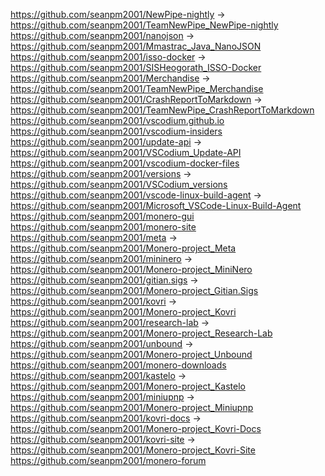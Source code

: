 https://github.com/seanpm2001/NewPipe-nightly -> https://github.com/seanpm2001/TeamNewPipe_NewPipe-nightly
https://github.com/seanpm2001/nanojson -> https://github.com/seanpm2001/Mmastrac_Java_NanoJSON
https://github.com/seanpm2001/isso-docker -> https://github.com/seanpm2001/SISHeogorath_ISSO-Docker
https://github.com/seanpm2001/Merchandise -> https://github.com/seanpm2001/TeamNewPipe_Merchandise
https://github.com/seanpm2001/CrashReportToMarkdown -> https://github.com/seanpm2001/TeamNewPipe_CrashReportToMarkdown
https://github.com/seanpm2001/vscodium.github.io
https://github.com/seanpm2001/vscodium-insiders
https://github.com/seanpm2001/update-api -> https://github.com/seanpm2001/VSCodium_Update-API
https://github.com/seanpm2001/vscodium-docker-files
https://github.com/seanpm2001/versions -> https://github.com/seanpm2001/VSCodium_versions
https://github.com/seanpm2001/vscode-linux-build-agent -> https://github.com/seanpm2001/Microsoft_VSCode-Linux-Build-Agent
https://github.com/seanpm2001/monero-gui
https://github.com/seanpm2001/monero-site
https://github.com/seanpm2001/meta -> https://github.com/seanpm2001/Monero-project_Meta
https://github.com/seanpm2001/mininero -> https://github.com/seanpm2001/Monero-project_MiniNero
https://github.com/seanpm2001/gitian.sigs -> https://github.com/seanpm2001/Monero-project_Gitian.Sigs
https://github.com/seanpm2001/kovri -> https://github.com/seanpm2001/Monero-project_Kovri
https://github.com/seanpm2001/research-lab -> https://github.com/seanpm2001/Monero-project_Research-Lab
https://github.com/seanpm2001/unbound -> https://github.com/seanpm2001/Monero-project_Unbound
https://github.com/seanpm2001/monero-downloads
https://github.com/seanpm2001/kastelo -> https://github.com/seanpm2001/Monero-project_Kastelo
https://github.com/seanpm2001/miniupnp -> https://github.com/seanpm2001/Monero-project_Miniupnp
https://github.com/seanpm2001/kovri-docs -> https://github.com/seanpm2001/Monero-project_Kovri-Docs
https://github.com/seanpm2001/kovri-site -> https://github.com/seanpm2001/Monero-project_Kovri-Site
https://github.com/seanpm2001/monero-forum
